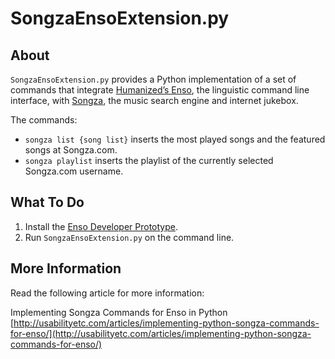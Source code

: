 SongzaEnsoExtension.py
======================

About
-----

`SongzaEnsoExtension.py` provides a Python implementation of a set of commands that integrate [Humanized’s Enso](http://humanized.com/enso/), the linguistic command line interface, with [Songza](http://songza.com/), the music search engine and internet jukebox.

The commands:

- `songza list {song list}` inserts the most played songs and the featured songs at Songza.com.
- `songza playlist` inserts the playlist of the currently selected Songza.com username.

What To Do
----------

1. Install the [Enso Developer Prototype](http://www.humanized.com/enso/beta/enso-developer-prototype/).
2. Run `SongzaEnsoExtension.py` on the command line.

More Information
----------------

Read the following article for more information:

Implementing Songza Commands for Enso in Python
[http://usabilityetc.com/articles/implementing-python-songza-commands-for-enso/](http://usabilityetc.com/articles/implementing-python-songza-commands-for-enso/)